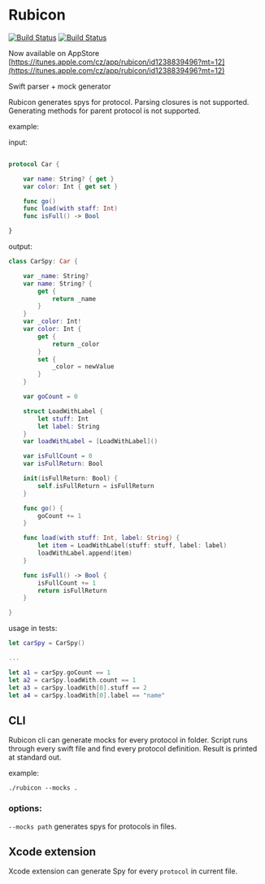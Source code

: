# Rubicon
[![Build Status](https://travis-ci.org/raptorxcz/Rubicon.svg?branch=master)](https://travis-ci.org/raptorxcz/Rubicon)
[![Build Status](https://codecov.io/gh/raptorxcz/Rubicon/branch/master/graph/badge.svg)](https://codecov.io/gh/raptorxcz/Rubicon)

Now available on AppStore [https://itunes.apple.com/cz/app/rubicon/id1238839496?mt=12](https://itunes.apple.com/cz/app/rubicon/id1238839496?mt=12)

Swift parser + mock generator

Rubicon generates spys for protocol. Parsing closures is not supported. Generating methods for parent protocol is not supported.

example:

input:

```swift

protocol Car {

    var name: String? { get }
    var color: Int { get set }

    func go()
    func load(with staff: Int)
    func isFull() -> Bool

}

```

output:

```swift
class CarSpy: Car {

	var _name: String?
	var name: String? {
		get {
			return _name
		}
	}
	var _color: Int!
	var color: Int {
		get {
			return _color
		}
		set {
			_color = newValue
		}
	}

	var goCount = 0

	struct LoadWithLabel {
		let stuff: Int
		let label: String
	}
	var loadWithLabel = [LoadWithLabel]()

	var isFullCount = 0
	var isFullReturn: Bool

	init(isFullReturn: Bool) {
		self.isFullReturn = isFullReturn
	}

	func go() {
		goCount += 1
	}

	func load(with stuff: Int, label: String) {
		let item = LoadWithLabel(stuff: stuff, label: label)
		loadWithLabel.append(item)
	}

	func isFull() -> Bool {
		isFullCount += 1
		return isFullReturn
	}

}
```

usage in tests:
```swift
let carSpy = CarSpy()

...

let a1 = carSpy.goCount == 1
let a2 = carSpy.loadWith.count == 1
let a3 = carSpy.loadWith[0].stuff == 2
let a4 = carSpy.loadWith[0].label == "name"

```

## CLI

Rubicon cli can generate mocks for every protocol in folder. Script runs through every swift file and find every protocol definition. Result is printed at standard out.

example:
```
./rubicon --mocks .
```

### options:

`--mocks path` generates spys for protocols in files.

## Xcode extension

Xcode extension can generate Spy for every `protocol` in current file.

